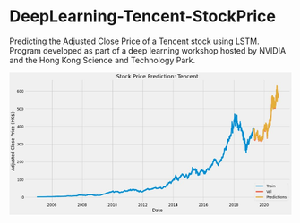 # DeepLearning-Tencent-StockPrice
Predicting the Adjusted Close Price of a Tencent stock using LSTM. Program developed as part of a deep learning workshop hosted by NVIDIA and the Hong Kong Science and Technology Park.

![final output](/ten.jpg)
